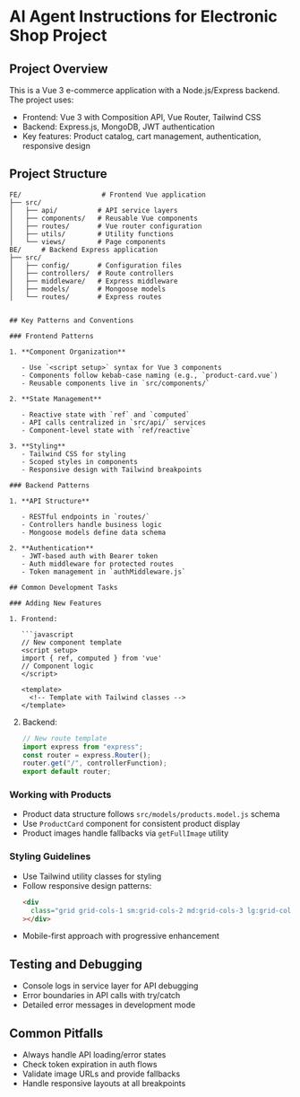 # AI Agent Instructions for Electronic Shop Project

## Project Overview

This is a Vue 3 e-commerce application with a Node.js/Express backend. The project uses:

- Frontend: Vue 3 with Composition API, Vue Router, Tailwind CSS
- Backend: Express.js, MongoDB, JWT authentication
- Key features: Product catalog, cart management, authentication, responsive design

## Project Structure

````
FE/                    # Frontend Vue application
├── src/
│   ├── api/          # API service layers
│   ├── components/   # Reusable Vue components
│   ├── routes/       # Vue router configuration
│   ├── utils/        # Utility functions
│   └── views/        # Page components
BE/     # Backend Express application
├── src/
│   ├── config/       # Configuration files
│   ├── controllers/  # Route controllers
│   ├── middleware/   # Express middleware
│   ├── models/       # Mongoose models
│   └── routes/       # Express routes


## Key Patterns and Conventions

### Frontend Patterns

1. **Component Organization**

   - Use `<script setup>` syntax for Vue 3 components
   - Components follow kebab-case naming (e.g., `product-card.vue`)
   - Reusable components live in `src/components/`

2. **State Management**

   - Reactive state with `ref` and `computed`
   - API calls centralized in `src/api/` services
   - Component-level state with `ref/reactive`

3. **Styling**
   - Tailwind CSS for styling
   - Scoped styles in components
   - Responsive design with Tailwind breakpoints

### Backend Patterns

1. **API Structure**

   - RESTful endpoints in `routes/`
   - Controllers handle business logic
   - Mongoose models define data schema

2. **Authentication**
   - JWT-based auth with Bearer token
   - Auth middleware for protected routes
   - Token management in `authMiddleware.js`

## Common Development Tasks

### Adding New Features

1. Frontend:

   ```javascript
   // New component template
   <script setup>
   import { ref, computed } from 'vue'
   // Component logic
   </script>

   <template>
     <!-- Template with Tailwind classes -->
   </template>
````

2. Backend:
   ```javascript
   // New route template
   import express from "express";
   const router = express.Router();
   router.get("/", controllerFunction);
   export default router;
   ```

### Working with Products

- Product data structure follows `src/models/products.model.js` schema
- Use `ProductCard` component for consistent product display
- Product images handle fallbacks via `getFullImage` utility

### Styling Guidelines

- Use Tailwind utility classes for styling
- Follow responsive design patterns:
  ```html
  <div
    class="grid grid-cols-1 sm:grid-cols-2 md:grid-cols-3 lg:grid-cols-4"
  ></div>
  ```
- Mobile-first approach with progressive enhancement

## Testing and Debugging

- Console logs in service layer for API debugging
- Error boundaries in API calls with try/catch
- Detailed error messages in development mode

## Common Pitfalls

- Always handle API loading/error states
- Check token expiration in auth flows
- Validate image URLs and provide fallbacks
- Handle responsive layouts at all breakpoints
